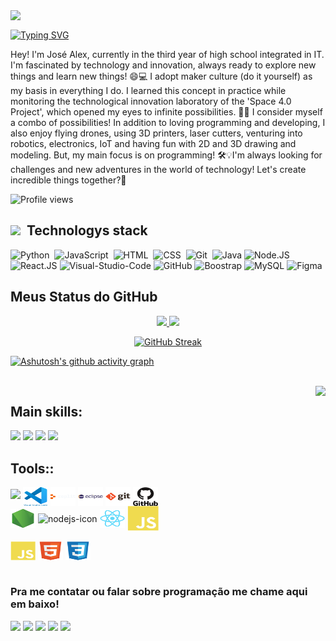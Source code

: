 <img align="top" src="https://raw.githubusercontent.com/gist/alexx-pereira/c7db02e7701d63a04a78e2287b4cddc2/raw/d3fe19710c7b2a2ff333516eaf309f77190e9ea1/alex-github-post2.svg"/>


[![Typing SVG](https://readme-typing-svg.herokuapp.com?font=Fira+Code&weight=1000&size=50&duration=4000&pause=1000&color=36BCF7&center=true&vCenter=true&random=false&width=1000&lines=Hello%2C+Welcome+to+my+profile+:%29;My+name+is+José+Alex;I'm+17+years+old;I+am+Brazilian;I'm+a+computer+science+student+:%29)](https://git.io/typing-svg)

<p aling="jsutify"><p align="jsutify" >Hey! I'm José Alex, currently in the third year of high school integrated in IT. I'm fascinated by technology and innovation, always ready to explore new things and learn new things! 😄💻 I adopt maker culture (do it yourself) as my basis in everything I do. I learned this concept in practice while monitoring the technological innovation laboratory of the 'Space 4.0 Project', which opened my eyes to infinite possibilities. 🚀✨ I consider myself a combo of possibilities! In addition to loving programming and developing, I also enjoy flying drones, using 3D printers, laser cutters, venturing into robotics, electronics, IoT and having fun with 2D and 3D drawing and modeling. But, my main focus is on programming! 🛠️💡I'm always looking for challenges and new adventures in the world of technology! Let's create incredible things together?🚀</p></p>

<p align="left"> <img src="https://komarev.com/ghpvc/?username=alexx-pereira&color=F58219" alt="Profile views" /> </p>


## <img src="https://raw.githubusercontent.com/kaueMarques/kaueMarques/master/hi.gif" height="30px"> &nbsp;Technologys stack

![Python](https://img.shields.io/badge/Python-14354C?style=for-the-badge&logo=python&logoColor=white)&nbsp;
![JavaScript](https://img.shields.io/badge/JavaScript-F7DF1E?style=for-the-badge&logo=javascript&logoColor=black)&nbsp;
![HTML](https://img.shields.io/badge/HTML5-E34F26?style=for-the-badge&logo=html5&logoColor=white)&nbsp;
![CSS](https://img.shields.io/badge/CSS3-1572B6?style=for-the-badge&logo=css3&logoColor=white)&nbsp;
![Git](https://img.shields.io/badge/GIT-E44C30?style=for-the-badge&logo=git&logoColor=white)&nbsp;
![Java](https://img.shields.io/badge/Java-007396?style=for-the-badge&logo=java&logoColor=white)
![Node.JS](https://img.shields.io/badge/-Node.JS-0F2546?style=for-the-badge&logo=node.js&labelColor=0F2546&textColor=0F2546)
![React.JS](https://img.shields.io/badge/-React.js-60A709?style=for-the-badge&logo=react&labelColor=60A709)
![Visual-Studio-Code](https://img.shields.io/badge/-Visual%20Studio%20Code-6420FF?style=for-the-badge&logo=visual-studio-code&logoColor=white&labelColor=6420FF)
![GitHub](https://img.shields.io/badge/-GitHub-62C7C9?style=for-the-badge&logo=github&labelColor=62C7C9)
![Boostrap](https://img.shields.io/badge/-boostrap-DA5F66?style=for-the-badge&logo=bootstrap&labelColor=DA5F66)
![MySQL](https://img.shields.io/badge/-mysql-FD7633?style=for-the-badge&logo=mysql&labelColor=FD7633)
![Figma](https://img.shields.io/badge/-figma-366994?style=for-the-badge&logo=figma&labelColor=366994)

## Meus Status do GitHub

<div align="center">
  <a href="https://github.com/duribeiro">
    <img height="165em" src="https://github-readme-stats.vercel.app/api?username=alexx-pereira&show_icons=true&theme=radical&hide_border=false&show_owner=true"/>
    <img height="165em" src="https://github-readme-stats.vercel.app/api/top-langs/?username=alexx-pereira&theme=dracula&hide_border=false&&layout=compact"/>
  </a>
</div>

<div align="center">
 
[![GitHub Streak](https://github-readme-streak-stats.herokuapp.com?user=alexx-pereira&theme=windows-dark&locale=pt_BR&date_format=n%2Fj%5B%2FY%5D&card_width=1000)](https://git.io/streak-stats)

</div>


[![Ashutosh's github activity graph](https://github-readme-activity-graph.vercel.app/graph?username=alexx-pereira&bg_color=0d1117&color=36BCF7&line=1D5570&point=38B6FF&area=true&hide_border=true)](https://github.com/ashutosh00710/github-readme-activity-graph)



<div  align="left"> 
  <div style="display: inline_block"><br>

   <img align="right" height="590em" src="https://raw.githubusercontent.com/gist/alexx-pereira/fe606d23c1879116a6a5798f99840fe6/raw/8fe1c138604b9dddbffb865bdd142ddda7c301d2/alex-github-card.svg"/>
    <h2 align="left">Main skills: </h2>

   <a href="" target="_blank"><img src="https://img.shields.io/badge/HTML5-E34F26?style=for-the-badge&logo=html5&logoColor=white" target="_blank"></a>
   <a href="" target="_blank"><img src="https://img.shields.io/badge/CSS3-1572B6?style=for-the-badge&logo=css3&logoColor=white" target="_blank"></a>
   <a href="" target="_blank"><img src="https://img.shields.io/badge/-figma-366994?style=for-the-badge&logo=figma&labelColor=366994" target="_blank"></a>
   <a href="" target="_blank"><img src="https://img.shields.io/badge/Java-007396?style=for-the-badge&logo=java&logoColor=white" target="_blank"></a>
   <h2 align="left"> Tools:: </h2>
   <a href="" target="_blank"><img src="https://img.shields.io/badge/-Visual%20Studio%20Code-404137?style=for-the-badge&logo=visual-studio-code&logoColor=404137&labelColor=000000" target="_blank"></a>

   <img align="center" height="30" width="40" alt="Vs.Code" src="https://raw.githubusercontent.com/devicons/devicon/45200e3f2efe9e30a370be0504e97a8acf64bdd4/icons/vscode/vscode-original-wordmark.svg">
   <img align="center" height="30" width="40" alt="Replit" src="https://raw.githubusercontent.com/devicons/devicon/45200e3f2efe9e30a370be0504e97a8acf64bdd4/icons/replit/replit-original-wordmark.svg">
   <img align="center" height="30" width="40" alt="Eclipse" src="https://raw.githubusercontent.com/devicons/devicon/45200e3f2efe9e30a370be0504e97a8acf64bdd4/icons/eclipse/eclipse-original-wordmark.svg">
   <img align="center" height="30" width="40" alt="Git" src="https://raw.githubusercontent.com/devicons/devicon/45200e3f2efe9e30a370be0504e97a8acf64bdd4/icons/git/git-original-wordmark.svg">
   <img align="center" height="30" width="40" alt="GitHub" src="https://raw.githubusercontent.com/devicons/devicon/45200e3f2efe9e30a370be0504e97a8acf64bdd4/icons/github/github-original-wordmark.svg">
   </div>






<img align="center" height="30" width="40" alt="nodejs-icon" src="https://raw.githubusercontent.com/devicons/devicon/master/icons/nodejs/nodejs-original.svg">
    <img align="center" height="30" width="40" alt="nodejs-icon" src="https://raw.githubusercontent.com/jmnote/z-icons/master/svg/cpp.svg">

 <img align="center" height="30" width="40" alt="react-icon" src="https://raw.githubusercontent.com/devicons/devicon/master/icons/react/react-original.svg">




<img align="center" height="40" width="50" alt="js-icon"  src="https://raw.githubusercontent.com/devicons/devicon/master/icons/javascript/javascript-plain.svg">


    
<div style="display: inline_block"><br>
  <img align="center" alt="Js" height="30" width="40" src="https://raw.githubusercontent.com/devicons/devicon/master/icons/javascript/javascript-plain.svg">
  <img align="center" alt="HTML" height="30" width="40" src="https://raw.githubusercontent.com/devicons/devicon/master/icons/html5/html5-original.svg">
  <img align="center" alt="CSS" height="30" width="40" src="https://raw.githubusercontent.com/devicons/devicon/master/icons/css3/css3-original.svg">
 
</div>
 
<br>
 
### Pra me contatar ou falar sobre programação me chame aqui em baixo!
 
<div> 
  <a href="" target="_blank"><img src="https://img.shields.io/badge/YouTube-FF0000?style=for-the-badge&logo=youtube&logoColor=white" target="_blank"></a>
  <a href="" target="_blank"><img src="https://img.shields.io/badge/-Instagram-%23E4405F?style=for-the-badge&logo=instagram&logoColor=white" target="_blank"></a>
  <a href="" target="_blank"><img src="https://img.shields.io/badge/Discord-7289DA?style=for-the-badge&logo=discord&logoColor=white" target="_blank"></a> 
  <a href="mailto:jasp1@aluno.ifal.edu.br"><img src="https://img.shields.io/badge/-Gmail-%23333?style=for-the-badge&logo=gmail&logoColor=white" target="_blank"></a>
  <a href="" target="_blank"><img src="https://img.shields.io/badge/-LinkedIn-%230077B5?style=for-the-badge&logo=linkedin&logoColor=white" target="_blank"></a>
</div>
